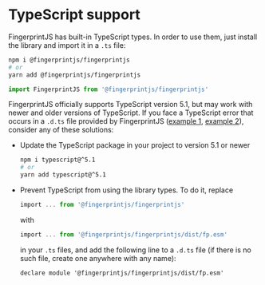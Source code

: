 # TypeScript support

FingerprintJS has built-in TypeScript types.
In order to use them, just install the library and import it in a `.ts` file:

```bash
npm i @fingerprintjs/fingerprintjs
# or
yarn add @fingerprintjs/fingerprintjs
```

```ts
import FingerprintJS from '@fingerprintjs/fingerprintjs'
```

FingerprintJS officially supports TypeScript version 5.1,
but may work with newer and older versions of TypeScript.
If you face a TypeScript error that occurs in a `.d.ts` file provided by FingerprintJS
([example 1](https://github.com/fingerprintjs/fingerprintjs/issues/651), [example 2](https://github.com/fingerprintjs/fingerprintjs/issues/653)),
consider any of these solutions:

- Update the TypeScript package in your project to version 5.1 or newer
    ```bash
    npm i typescript@^5.1
    # or
    yarn add typescript@^5.1
    ```
- Prevent TypeScript from using the library types. To do it, replace
    ```ts
    import ... from '@fingerprintjs/fingerprintjs'
    ```
    with
    ```ts
    import ... from '@fingerprintjs/fingerprintjs/dist/fp.esm'
    ```
    in your `.ts` files, and add the following line to a `.d.ts` file (if there is no such file, create one anywhere with any name):
    ```
    declare module '@fingerprintjs/fingerprintjs/dist/fp.esm'
    ```
